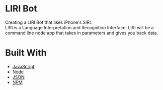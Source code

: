 # LIRI Bot
Creating a LIRI Bot that likes iPhone's SIRI.  
LIRI is a Language Interpretation and Recognition Interface. LIRI will be a command line node app that takes in parameters and gives you back data.

# Built With

- [JavaScript](https://www.javascript.com/)
- [Node](https://nodejs.org/en/)
- [JSON](https://www.json.org/)
- [NPM](https://www.npmjs.com/)